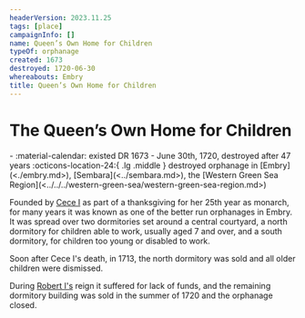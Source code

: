 ```yaml
---
headerVersion: 2023.11.25
tags: [place]
campaignInfo: []
name: Queen’s Own Home for Children
typeOf: orphanage
created: 1673
destroyed: 1720-06-30
whereabouts: Embry
title: Queen’s Own Home for Children
---
```

# The Queen’s Own Home for Children
<div class="grid cards ext-narrow-margin ext-one-column" markdown>
-  
   :material-calendar: existed DR 1673 - June 30th, 1720, destroyed after 47 years  
    :octicons-location-24:{ .lg .middle } destroyed orphanage in [Embry](<./embry.md>), [Sembara](<../sembara.md>), the [Western Green Sea Region](<../../../western-green-sea/western-green-sea-region.md>)  
</div>


Founded by [Cece I](<../../../../people/historical-figures/sembaran-royalty/cece-i.md>) as part of a thanksgiving for her 25th year as monarch, for many years it was known as one of the better run orphanages in Embry. It was spread over two dormitories set around a central courtyard, a north dormitory for children able to work, usually aged 7 and over, and a south dormitory, for children too young or disabled to work.

Soon after Cece I's death, in 1713, the north dormitory was sold and all older children were dismissed. 


During [Robert I's](<../../../../people/historical-figures/sembaran-royalty/robert-i.md>) reign it suffered for lack of funds, and the remaining dormitory building was sold in the summer of 1720 and the orphanage closed. 




